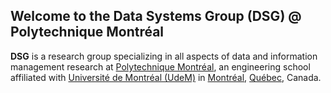 ## Welcome to the Data Systems Group (DSG) @ Polytechnique Montréal

**DSG** is a research group specializing in all aspects of data and information management research at [Polytechnique Montréal](https://www.polymtl.ca/gigl/), an engineering school affiliated with [Université de Montréal (UdeM)](https://www.umontreal.ca/) in [Montréal](https://en.wikipedia.org/wiki/Montreal), [Québec](https://en.wikipedia.org/wiki/Quebec), Canada. 

<!--Our research focuses on the foundations of analytical data management systems to ***empower individuals and organizations to easily make sense of their varying datasets at scale***. We develop systems for different phases of the data management cycle with a focus on: i) data preparation; ii) querying heterogeneous datasets; iii) interactive knowledge management; and iv) visual data interfaces. Within these phases, we research performance considerations in query execution and optimization, debuggability and tracing, data interface design, and higher-level applications. Finally, we highly value deployments to end users of all technical levels.-->
